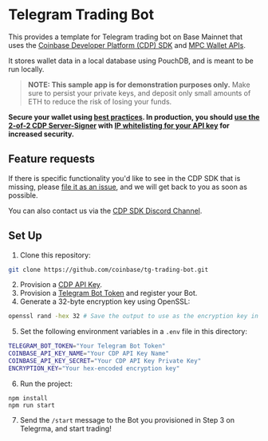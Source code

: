 # Telegram Trading Bot

This provides a template for Telegram trading bot on Base Mainnet that uses the
[Coinbase Developer Platform (CDP) SDK](https://docs.cdp.coinbase.com/cdp-sdk/docs/welcome)
and [MPC Wallet APIs](https://docs.cdp.coinbase.com/mpc-wallet/docs/welcome).

It stores wallet data in a local database using PouchDB, and is meant to be run locally.

> **NOTE: This sample app is for demonstration purposes only.** Make sure to persist your
> private keys, and deposit only small amounts of ETH to reduce the risk of losing your funds.

**Secure your wallet using [best practices](https://docs.cdp.coinbase.com/mpc-wallet/docs/wallets#securing-a-wallet). In production, you should [use the 2-of-2 CDP Server-Signer](https://docs.cdp.coinbase.com/mpc-wallet/docs/serversigners) with [IP whitelisting for your API key](https://docs.cdp.coinbase.com/developer-platform/docs/cdp-key-security) for increased security.**

## Feature requests

If there is specific functionality you'd like to see in the CDP SDK that is missing,
please [file it as an issue](https://github.com/coinbase/coinbase-sdk-nodejs/issues), and we will get back to you as soon as possible.

You can also contact us via the [CDP SDK Discord Channel](https://discord.com/channels/1220414409550336183/1232677295546957919).

## Set Up

1. Clone this repository:

```bash
git clone https://github.com/coinbase/tg-trading-bot.git
```

2. Provision a [CDP API Key](https://docs.cdp.coinbase.com/developer-platform/docs/cdp-keys).
3. Provision a [Telegram Bot Token](https://core.telegram.org/bots/tutorial) and register your Bot.
4. Generate a 32-byte encryption key using OpenSSL:

```bash
openssl rand -hex 32 # Save the output to use as the encryption key in Step 5.
```

5. Set the following environment variables in a `.env` file in this directory:

```bash
TELEGRAM_BOT_TOKEN="Your Telegram Bot Token"
COINBASE_API_KEY_NAME="Your CDP API Key Name"
COINBASE_API_KEY_SECRET="Your CDP API Key Private Key"
ENCRYPTION_KEY="Your hex-encoded encryption key"
```

6. Run the project:

```
npm install
npm run start
```

7. Send the `/start` message to the Bot you provisioned in Step 3 on Telegrma, and start trading!
